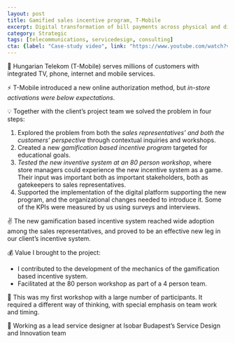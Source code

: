 ```yaml
---
layout: post
title: Gamified sales incentive program, T-Mobile
excerpt: Digital transformation of bill payments across physical and digital channels
category: Strategic
tags: [telecommunications, servicedesign, consulting]
cta: {label: "Case-study video", link: "https://www.youtube.com/watch?v=ktNnXqW93t0"}
---
```


🏢 Hungarian Telekom (T-Mobile) serves millions of customers with integrated TV, phone, internet and mobile services. 

⚡ T-Mobile introduced a new online authorization method, but *in-store activations were below expectations*. 

💡 Together with the client’s project team we solved the problem in four steps:

1. Explored the problem from both the *sales representatives’ and both the customers’ perspective* through contextual inquiries and workshops.
2. Created a new *gamification based incentive program* targeted for educational goals.
3. *Tested the new inventive system at an 80 person workshop*, where store managers could experience the new incentive system as a game. Their input was important both as important stakeholders, both as gatekeepers to sales representatives.
4. Supported the implementation of the digital platform supporting the new program, and the organizational changes needed to introduce it. Some of the KPIs were measured by us using surveys and interviews. 

✌️ The new gamification based incentive system reached wide adoption among the sales representatives, and proved to be an effective new leg in our client’s incentive system. 

💰 Value I brought to the project:

- I contributed to the development of the mechanics of the gamification based incentive system.
- Facilitated at the 80 person workshop as part of a 4 person team. 

💙 This was my first workshop with a large number of participants. It required a different way of thinking, with special emphasis on team work and timing. 

👥 Working as a lead service designer at Isobar Budapest’s Service Design and Innovation team